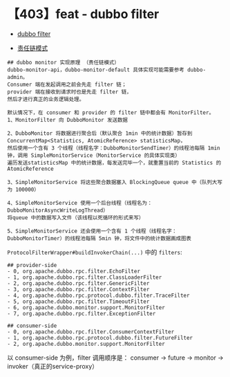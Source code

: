 # 【403】feat - dubbo filter

+ [dubbo filter](http://dubbo.apache.org/zh-cn/blog/first-dubbo-filter.html)

- [责任链模式](https://www.runoob.com/design-pattern/chain-of-responsibility-pattern.html)

```text
## dubbo monitor 实现原理 （责任链模式）
dubbo-monitor-api，dubbo-monitor-default 具体实现可能需要参考 dubbo-admin。
Consumer 端在发起调用之前会先走 filter 链；
provider 端在接收到请求时也是先走 filter 链，
然后才进行真正的业务逻辑处理。

默认情况下，在 consumer 和 provider 的 filter 链中都会有 MonitorFilter。
1、MonitorFilter 向 DubboMonitor 发送数据

2、DubboMonitor 将数据进行聚合后（默认聚合 1min 中的统计数据）暂存到ConcurrentMap<Statistics, AtomicReference> statisticsMap，
然后使用一个含有 3 个线程（线程名字：DubboMonitorSendTimer）的线程池每隔 1min 钟，调用 SimpleMonitorService（MonitorService 的具体实现类） 
遍历发送statisticsMap 中的统计数据，每发送完毕一个，就重置当前的 Statistics 的AtomicReference

3、SimpleMonitorService 将这些聚合数据塞入 BlockingQueue queue 中（队列大写为 100000）

4、SimpleMonitorService 使用一个后台线程（线程名为：DubboMonitorAsyncWriteLogThread）
将queue 中的数据写入文件（该线程以死循环的形式来写）

5、SimpleMonitorService 还会使用一个含有 1 个线程（线程名字：DubboMonitorTimer）的线程池每隔 5min 钟，将文件中的统计数据画成图表
```

`ProtocolFilterWrapper#buildInvokerChain(...)` 中的 `filters`:  
 
```text
## provider-side
- 0, org.apache.dubbo.rpc.filter.EchoFilter
- 1, org.apache.dubbo.rpc.filter.ClassLoaderFilter
- 2, org.apache.dubbo.rpc.filter.GenericFilter
- 3, org.apache.dubbo.rpc.filter.ContextFilter
- 4, org.apache.dubbo.rpc.protocol.dubbo.filter.TraceFilter
- 5, org.apache.dubbo.rpc.filter.TimeoutFilter
- 6, org.apache.dubbo.monitor.support.MonitorFilter
- 7, org.apache.dubbo.rpc.filter.ExceptionFilter

## consumer-side
- 0, org.apache.dubbo.rpc.filter.ConsumerContextFilter
- 1, org.apache.dubbo.rpc.protocol.dubbo.filter.FutureFilter
- 2, org.apache.dubbo.monitor.support.MonitorFilter
```

以 consumer-side 为例，filter 调用顺序是：
consumer -> future -> monitor -> invoker（真正的service-proxy）

